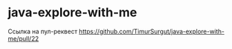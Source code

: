 # java-explore-with-me

Ссылка на пул-реквест
https://github.com/TimurSurgut/java-explore-with-me/pull/22
